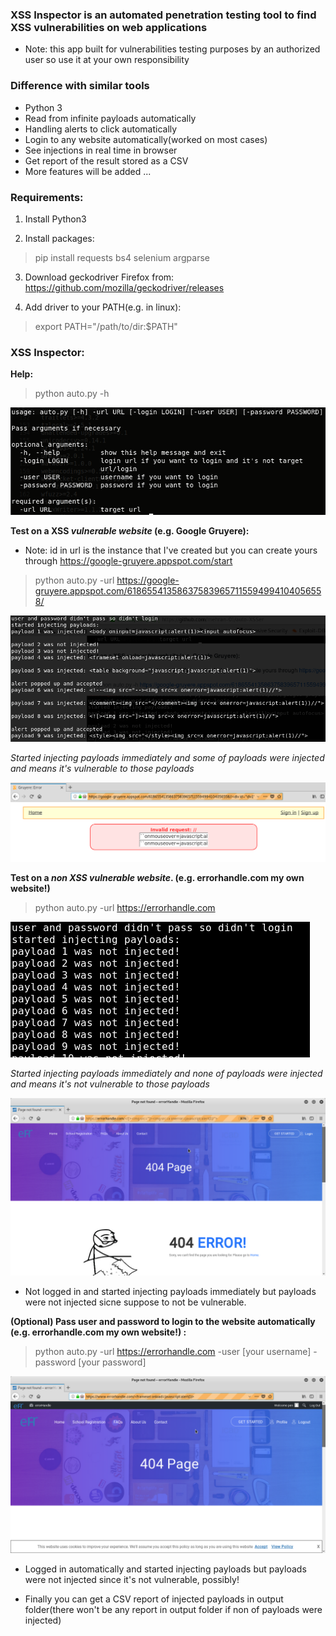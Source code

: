 ### XSS Inspector is an automated penetration testing tool to find XSS vulnerabilities on web applications
* Note: this app built for vulnerabilities testing purposes by an authorized user so use it at your own responsibility


### Difference with similar tools
* Python 3 
* Read from infinite payloads automatically
* Handling alerts to click automatically
* Login to any website automatically(worked on most cases)
* See injections in real time in browser
* Get report of the result stored as a CSV
* More features will be added ...

### Requirements:
1) Install Python3

2) Install packages:
>pip install requests bs4 selenium argparse

3) Download geckodriver Firefox from:
https://github.com/mozilla/geckodriver/releases

4) Add driver to your PATH(e.g. in linux):
>export PATH="/path/to/dir:$PATH"

### XSS Inspector:
**Help:**
>python auto.py -h

![Alt text](/images/XSS-Inspector-help-command.png?raw=true "help command")

**Test on a XSS *vulnerable website* (e.g. Google Gruyere):**
* Note: id in url is the instance that I've created but you can create yours through https://google-gruyere.appspot.com/start

>python auto.py -url https://google-gruyere.appspot.com/618655413586375839657115594994104056558/

![Alt text](/images/XSS-Inspector-Google-Gruyere-terminal.png?raw=true "Google Gruyere terminal")

*Started injecting payloads immediately and some of payloads were injected and means it's vulnerable to those payloads*

![Alt text](/images/XSS-Inspector-Google-Gruyere-Firefox.png?raw=true "auto XSSer Google Gruyere Firefox")

**Test on a *non XSS vulnerable website*. (e.g. errorhandle.com my own website!)**
>python auto.py -url https://errorhandle.com

![Alt text](/images/XSS-Inspector-eH-terminal.png?raw=true "eH terminal")

*Started injecting payloads immediately and none of payloads were injected and means it's not vulnerable to those payloads*

![Alt text](/images/XSS-Inspector-eH-Firefox.png?raw=true "auto XSSer errorHandle Firefox")

* Not logged in and started injecting payloads immediately but payloads were not injected sicne suppose to not be vulnerable.

**(Optional) Pass user and password to login to the website automatically (e.g. errorhandle.com my own website!) :**
>python auto.py -url https://errorhandle.com -user [your username] -password [your password]

![Alt text](/images/XSS-Inspector-eH-loggedin-Firefox.png?raw=true "auto XSSer errorHandle logged in Firefox")

* Logged in automatically and started injecting payloads but payloads were not injected since it's not vulnerable, possibly!

* Finally you can get a CSV report of injected payloads in output folder(there won't be any report in output folder if non of payloads were injected)
